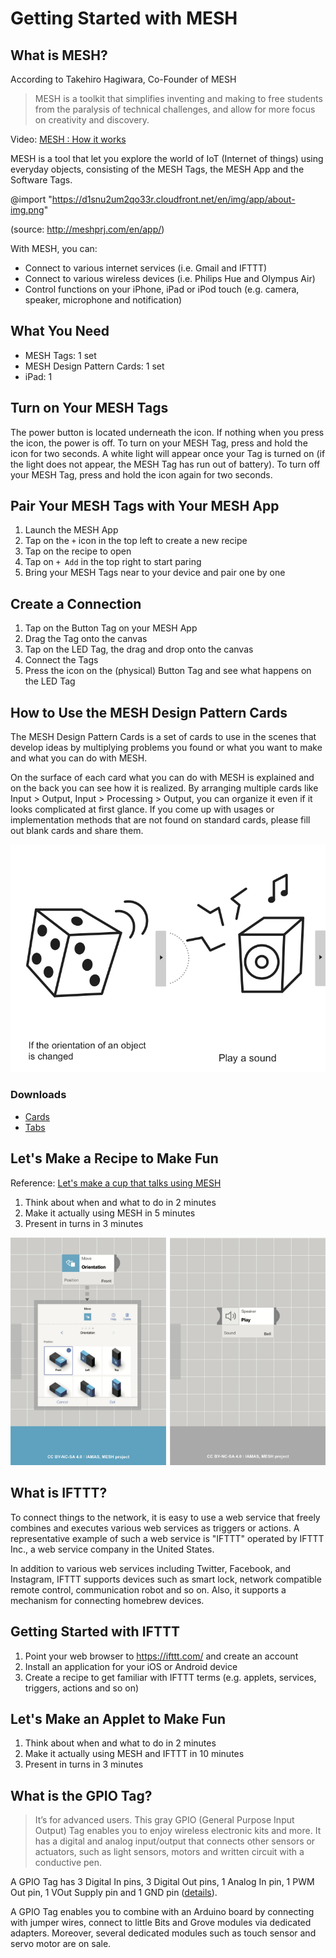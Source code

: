 # Getting Started with MESH

## What is MESH?

According to Takehiro Hagiwara, Co-Founder of MESH

> MESH is a toolkit that simplifies inventing and making to free students from the paralysis of technical challenges, and allow for more focus on creativity and discovery.

Video: [MESH : How it works](https://youtu.be/zgGyTU-pucM)

MESH is a tool that let you explore the world of IoT (Internet of things) using everyday objects, consisting of the MESH Tags, the MESH App and the Software Tags.

@import "https://d1snu2um2qo33r.cloudfront.net/en/img/app/about-img.png"

(source: http://meshprj.com/en/app/)

With MESH, you can:
- Connect to various internet services (i.e. Gmail and IFTTT)
- Connect to various wireless devices (i.e. Philips Hue and Olympus Air)
- Control functions on your iPhone, iPad or iPod touch (e.g. camera, speaker, microphone and notification)

## What You Need

- MESH Tags: 1 set
- MESH Design Pattern Cards: 1 set
- iPad: 1

## Turn on Your MESH Tags

The power button is located underneath the icon. If nothing when you press the icon, the power is off. To turn on your MESH Tag, press and hold the icon for two seconds. A white light will appear once your Tag is turned on (if the light does not appear, the MESH Tag has run out of battery). To turn off your MESH Tag, press and hold the icon again for two seconds.

## Pair Your MESH Tags with Your MESH App

1. Launch the MESH App
2. Tap on the `+` icon in the top left to create a new recipe
3. Tap on the recipe to open
4. Tap on `+ Add` in the top right to start paring
5. Bring your MESH Tags near to your device and pair one by one

## Create a Connection

1. Tap on the Button Tag on your MESH App
2. Drag the Tag onto the canvas
3. Tap on the LED Tag, the drag and drop onto the canvas
4. Connect the Tags
5. Press the icon on the (physical) Button Tag and see what happens on the LED Tag

## How to Use the MESH Design Pattern Cards

The MESH Design Pattern Cards is a set of cards to use in the scenes that develop ideas by multiplying problems you found or what you want to
make and what you can do with MESH.

On the surface of each card what you can do with MESH is explained and on the back you can see how it is realized. By arranging multiple cards like Input > Output, Input > Processing > Output, you can organize it even if it looks complicated at first glance. If you come up with usages or implementation methods that are not found on standard cards, please fill out blank cards and share them.

![trigger-action-top](/assets/trigger-action-top.png)

### Downloads

- [Cards](http://support.meshprj.com/hc/ja/article_attachments/115002103234/MESH_design_pattern_cards_English.pdf)
- [Tabs](http://support.meshprj.com/hc/ja/article_attachments/115002100713/MESH_design_pattern_cards_tab_English.pdf)

## Let's Make a Recipe to Make Fun

Reference: [Let's make a cup that talks using MESH](https://youtu.be/56IH6XfRHx4)

1. Think about when and what to do in 2 minutes
2. Make it actually using MESH in 5 minutes
3. Present in turns in 3 minutes

![trigger-action-bottom](/assets/trigger-action-bottom.png)

## What is IFTTT?

To connect things to the network, it is easy to use a web service that freely combines and executes various web services as triggers or actions. A representative example of such a web service is "IFTTT" operated by IFTTT Inc., a web service company in the United States.

In addition to various web services including Twitter, Facebook, and Instagram, IFTTT supports devices such as smart lock, network compatible remote control, communication robot and so on. Also, it supports a mechanism for connecting homebrew devices.

## Getting Started with IFTTT

1. Point your web browser to https://ifttt.com/ and create an account
2. Install an application for your iOS or Android device
3. Create a recipe to get familiar with IFTTT terms (e.g. applets, services, triggers, actions and so on)

## Let's Make an Applet to Make Fun

1. Think about when and what to do in 2 minutes
2. Make it actually using MESH and IFTTT in 10 minutes
3. Present in turns in 3 minutes

## What is the GPIO Tag?

> It’s for advanced users.
This gray GPIO (General Purpose Input Output) Tag enables you to enjoy wireless electronic kits and more. It has a digital and analog input/output that connects other sensors or actuators, such as light sensors, motors and written circuit with a conductive pen.

A GPIO Tag has 3 Digital In pins, 3 Digital Out pins, 1 Analog In pin, 1 PWM Out pin, 1 VOut Supply pin and 1 GND pin ([details](http://meshprj.com/support/faq/gpio/)).

A GPIO Tag enables you to combine with an Arduino board by connecting with jumper wires, connect to little Bits and Grove modules via dedicated adapters. Moreover, several dedicated modules such as touch sensor and servo motor are on sale.